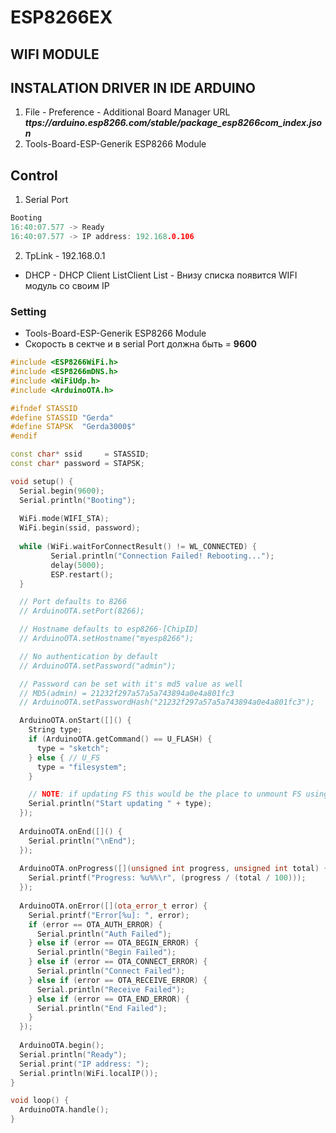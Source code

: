 # ESP8266EX
## WIFI MODULE


## INSTALATION DRIVER IN IDE ARDUINO
1. File - Preference - Additional Board Manager URL   
   ***ttps://arduino.esp8266.com/stable/package_esp8266com_index.json***   
2. Tools-Board-ESP-Generik ESP8266 Module    

## Control
1. Serial Port

```ino
Booting
16:40:07.577 -> Ready
16:40:07.577 -> IP address: 192.168.0.106
```
2. TpLink - 192.168.0.1 
* DHCP - DHCP Client ListClient List - Внизу списка появится WIFI модуль со своим IP

   

### Setting 
* Tools-Board-ESP-Generik ESP8266 Module   
* Скорость в сектче и в serial Port должна быть  = **9600**     


```ino
#include <ESP8266WiFi.h>
#include <ESP8266mDNS.h>
#include <WiFiUdp.h>
#include <ArduinoOTA.h>

#ifndef STASSID
#define STASSID "Gerda"
#define STAPSK  "Gerda3000$"
#endif

const char* ssid     = STASSID;
const char* password = STAPSK;

void setup() {
  Serial.begin(9600);
  Serial.println("Booting");
  
  WiFi.mode(WIFI_STA);
  WiFi.begin(ssid, password);
  
  while (WiFi.waitForConnectResult() != WL_CONNECTED) {
         Serial.println("Connection Failed! Rebooting...");
         delay(5000);
         ESP.restart();
  }

  // Port defaults to 8266
  // ArduinoOTA.setPort(8266);

  // Hostname defaults to esp8266-[ChipID]
  // ArduinoOTA.setHostname("myesp8266");

  // No authentication by default
  // ArduinoOTA.setPassword("admin");

  // Password can be set with it's md5 value as well
  // MD5(admin) = 21232f297a57a5a743894a0e4a801fc3
  // ArduinoOTA.setPasswordHash("21232f297a57a5a743894a0e4a801fc3");

  ArduinoOTA.onStart([]() {
    String type;
    if (ArduinoOTA.getCommand() == U_FLASH) {
      type = "sketch";
    } else { // U_FS
      type = "filesystem";
    }

    // NOTE: if updating FS this would be the place to unmount FS using FS.end()
    Serial.println("Start updating " + type);
  });
  
  ArduinoOTA.onEnd([]() {
    Serial.println("\nEnd");
  });
  
  ArduinoOTA.onProgress([](unsigned int progress, unsigned int total) {
    Serial.printf("Progress: %u%%\r", (progress / (total / 100)));
  });
  
  ArduinoOTA.onError([](ota_error_t error) {
    Serial.printf("Error[%u]: ", error);
    if (error == OTA_AUTH_ERROR) {
      Serial.println("Auth Failed");
    } else if (error == OTA_BEGIN_ERROR) {
      Serial.println("Begin Failed");
    } else if (error == OTA_CONNECT_ERROR) {
      Serial.println("Connect Failed");
    } else if (error == OTA_RECEIVE_ERROR) {
      Serial.println("Receive Failed");
    } else if (error == OTA_END_ERROR) {
      Serial.println("End Failed");
    }
  });
  
  ArduinoOTA.begin();
  Serial.println("Ready");
  Serial.print("IP address: ");
  Serial.println(WiFi.localIP());
}

void loop() {
  ArduinoOTA.handle();
}
```
